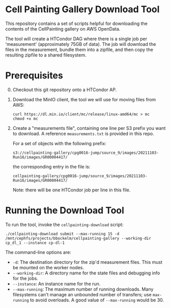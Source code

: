 
Cell Painting Gallery Download Tool
===================================

This repository contains a set of scripts helpful for downloading the
contents of the CellPainting gallery on AWS OpenData.

The tool will create a HTCondor DAG where there is a single job per
'measurement' (approximately 75GB of data).  The job will download
the files in the measurement, bundle them into a zipfile, and then
copy the resulting zipfile to a shared filesystem.

Prerequisites
=============

0.  Checkout this git repository onto a HTCondor AP.
1.  Download the MinIO client, the tool we will use for moving files
    from AWS:

    ```
    curl https://dl.min.io/client/mc/release/linux-amd64/mc > mc
    chmod +x mc
    ```
2.  Create a "measurements file", containing one line per S3 prefix you want to
    download.  A reference `measurements.txt` is provided in this repo.

    For a set of objects with the following prefix:

    ```
    s3://cellpainting-gallery/cpg0016-jump/source_9/images/20211103-Run16/images/GR00004417/
    ```

    the corresponding entry in the file is:

    ```
    cellpainting-gallery/cpg0016-jump/source_9/images/20211103-Run16/images/GR00004417/
    ```

    Note: there will be one HTCondor job per line in this file.

Running the Download Tool
=========================

To run the tool, invoke the `cellpainting-download` script:

```
./cellpainting-download submit --max-running 15 -d /mnt/cephfs/projects/bbockelm/cellpainting-gallery --working-dir cp_dl_1 --instance cp-dl-1
```

The command-line options are:

- `-d`: The destination directory for the zip'd measurement files.  This must be mounted on the worker nodes.
- `--working-dir`: A directory name for the state files and debugging info for the jobs.
- `--instance`: An instance name for the run.
- `--max-running`: The maximum number of running downloads.  Many filesystems can't manage an unbounded number of
  transfers; use `max-running` to avoid overloads.  A good value of `--max-running` would be 30.

